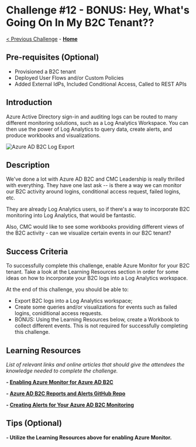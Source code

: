 # Challenge \#12 - BONUS: Hey, What's Going On In My B2C Tenant??

[< Previous Challenge](./11-parameterize.md) - **[Home](../readme.md)**

## Pre-requisites (Optional)

- Provisioned a B2C tenant
- Deployed User Flows and/or Custom Policies
- Added External IdPs, Included Conditional Access, Called to REST APIs

## Introduction
Azure Active Directory sign-in and auditing logs can be routed to many different monitoring solutions, such as a Log Analytics Workspace. You can then use the power of Log Analytics to query data, create alerts, and produce workbooks and visualizations.

![Azure AD B2C Log Export](https://docs.microsoft.com/en-us/azure/active-directory-b2c/media/azure-monitor/azure-monitor-flow.png)
## Description

We've done a lot with Azure AD B2C and CMC Leadership is really thrilled with everything. They have one last ask -- is there a way we can monitor our B2C activity around logins, conditional access request, failed logins, etc.

They are already Log Analytics users, so if there's a way to incorporate B2C monitoring into Log Analytics, that would be fantastic.

Also, CMC would like to see some workbooks providing different views of the B2C activity - can we visualize certain events in our B2C tenant?

## Success Criteria

To successfully complete this challenge, enable Azure Monitor for your B2C tenant. Take a look at the Learning Resources section in order for some ideas on how to incorporate your B2C logs into a Log Analytics workspace.

At the end of this challenge, you should be able to:

- Export B2C logs into a Log Analytics workspace;
- Create some queries and/or visualizations for events such as failed logins, coniditional access requests.
- BONUS: Using the Learning Resources below, create a Workbook to collect different events. This is not required for successfully completing this challenge.

## Learning Resources

_List of relevant links and online articles that should give the attendees the knowledge needed to complete the challenge._

**- [Enabling Azure Monitor for Azure AD B2C](https://docs.microsoft.com/en-us/azure/active-directory-b2c/azure-monitor)**

**- [Azure AD B2C Reports and Alerts GitHub Repo](https://github.com/azure-ad-b2c/siem#phone-authentication-failures)**

**- [Creating Alerts for Your Azure AD B2C Monitoring](https://docs.microsoft.com/en-us/azure/active-directory-b2c/azure-monitor#create-alerts)**

## Tips (Optional)

**- Utilize the Learning Resources above for enabling Azure Monitor.**

